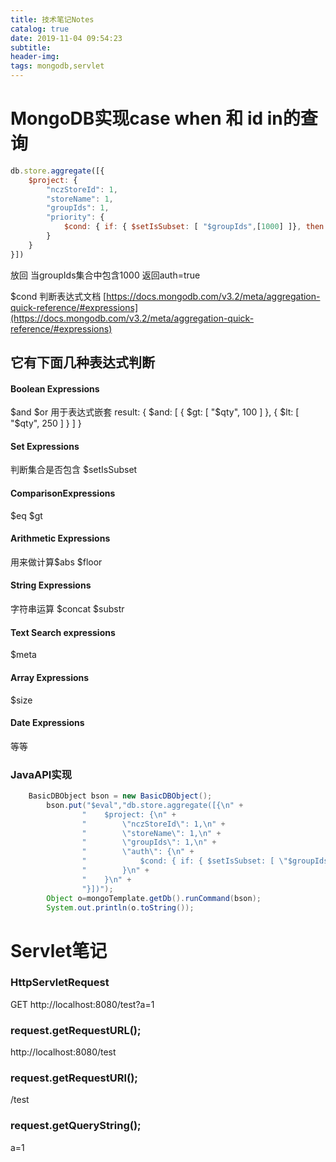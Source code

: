 ```yaml
---
title: 技术笔记Notes
catalog: true
date: 2019-11-04 09:54:23
subtitle:
header-img:
tags: mongodb,servlet
---
```



# MongoDB实现case  when 和 id in的查询

```javascript
db.store.aggregate([{
    $project: {
        "nczStoreId": 1,
        "storeName": 1,
        "groupIds": 1,
        "priority": {
            $cond: { if: { $setIsSubset: [ "$groupIds",[1000] ]}, then: 1, else: 0 }
        }
    }
}])
```


放回 当groupIds集合中包含1000 返回auth=true	

$cond 判断表达式文档
[https://docs.mongodb.com/v3.2/meta/aggregation-quick-reference/#expressions](https://docs.mongodb.com/v3.2/meta/aggregation-quick-reference/#expressions)

## 它有下面几种表达式判断

#### Boolean Expressions 
$and $or 用于表达式嵌套
result: { $and: [ { $gt: [ "$qty", 100 ] }, { $lt: [ "$qty", 250 ] } ] }

#### Set Expressions 	 
判断集合是否包含		$setIsSubset

#### ComparisonExpressions
$eq $gt

#### Arithmetic Expressions
用来做计算$abs $floor

#### String Expressions
字符串运算
$concat $substr

#### Text Search expressions
$meta

#### Array Expressions
$size	

#### Date Expressions

等等	


### JavaAPI实现
```java
    BasicDBObject bson = new BasicDBObject();
        bson.put("$eval","db.store.aggregate([{\n" +
                "    $project: {\n" +
                "        \"nczStoreId\": 1,\n" +
                "        \"storeName\": 1,\n" +
                "        \"groupIds\": 1,\n" +
                "        \"auth\": {\n" +
                "            $cond: { if: { $setIsSubset: [ \"$groupIds\",[1000] ]}, then: true, else: false }\n" +
                "        }\n" +
                "    }\n" +
                "}])");
        Object o=mongoTemplate.getDb().runCommand(bson);
        System.out.println(o.toString());
```


# Servlet笔记

### HttpServletRequest

GET http://localhost:8080/test?a=1

### request.getRequestURL();
http://localhost:8080/test

### request.getRequestURI();
/test

### request.getQueryString();
a=1








